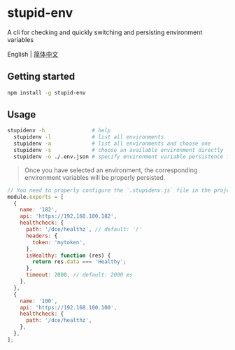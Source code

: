 # stupid-env
A cli for checking and quickly switching and persisting environment variables

English | [简体中文](README_ZH.md)

## Getting started
``` bash
npm install -g stupid-env
```

## Usage
``` bash
stupidenv -h               # help
  stupidenv -l             # list all environments
  stupidenv -a             # list all environments and choose one
  stupidenv -s             # choose an available environment directly
  stupidenv -o ./.env.json # specify environment variable persistence file，default: ./.env.json
```
> Once you have selected an environment, the corresponding environment variables will be properly persisted.


``` javascript
// You need to properly configure the `.stupidenv.js` file in the project root directory.
module.exports = [
  {
    name: '182',
    api: 'https://192.168.100.182',
    healthcheck: {
      path: '/dce/healthz', // default: '/'
      headers: {
        token: 'mytoken',
      },
      isHealthy: function (res) {
        return res.data === 'Healthy';
      },
      timeout: 2000, // default: 2000 ms
    },
  },
  {
    name: '100',
    api: 'https://192.168.100.100',
    healthcheck: {
      path: '/dce/healthz',
    },
  },
];
```